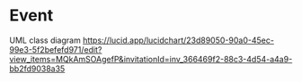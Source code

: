 # Event
UML class diagram
https://lucid.app/lucidchart/23d89050-90a0-45ec-99e3-5f2befefd971/edit?view_items=MQkAmSOAgefP&invitationId=inv_366469f2-88c3-4d54-a4a9-bb2fd9038a35
